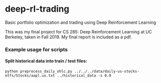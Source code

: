# deep-rl-trading
Basic portfolio optimization and trading using Deep Reinforcement Learning

This was my final project for CS 285: Deep Reinforcement Learning at UC Berkeley, taken in Fall 2019. My final report is included as a pdf.

### Example usage for scripts

#### Split historical data into train / test files:

```
python preprocess_daily_ohlc.py ../../../data/daily-us-stocks-etfs/Stocks/aapl.us.txt ../historical_data -s 0.9
```
